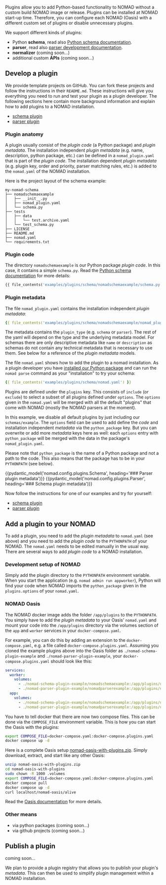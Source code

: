 Plugins allow you to add Python-based functionality to NOMAD without a custom build
NOMAD image or release. Plugins can be installed at NOMAD start-up time. Therefore, you can
configure each NOMAD (Oasis) with a different custom set of plugins or disable unnecessary
plugins.

We support different kinds of plugins:

- Python **schema**, read also [Python schema documentation](schema/python.md).
- **parser**, read also [parser development documentation](develop/parser.md).
- **normalizer** (coming soon...)
- additional custom **APIs** (coming soon...)

## Develop a plugin

We provide template projects on GitHub. You can fork these projects and follow the
instructions in their `README.md`. These instructions will give you everything you
need to run and test your plugin as a plugin developer.
The following sections here contain more background information and explain how to
add plugins to a NOMAD installation.

- [schema plugin](https://github.com/nomad-coe/nomad-schema-plugin-example)
- [parser plugin](https://github.com/nomad-coe/nomad-parser-plugin-example)

### Plugin anatomy

A plugin usually consist of the *plugin code* (a Python package) and
*plugin metadata*. The installation independent *plugin metadata* (e.g. name, description, python package, etc.)
can be defined in a `nomad_plugin.yaml` that is part of the *plugin code*.
The installation dependent *plugin metadata* (e.g. plugin key, order and priority, parser matching rules, etc.)
is added to the `nomad.yaml` of the NOMAD installation.

Here is the project layout of the schema example:

```
my-nomad-schema
├── nomadschemaexample
│   ├── __init__.py
│   ├── nomad_plugin.yaml
│   └── schema.py
├── tests
│   ├── data
│   │   └── test.archive.yaml
│   └── test_schema.py
├── LICENSE
├── README.md
├── nomad.yaml
└── requirements.txt
```

### Plugin code

The directory `nomadschemaexample` is our Python package *plugin code*. In this case,
it contains a simple `schema.py`. Read the [Python schema documentation](schema/python.md)
for more details:

```python
{{ file_contents('examples/plugins/schema/nomadschemaexample/schema.py') }}
```

### Plugin metadata

The file `nomad_plugin.yaml` contains the installation independent *plugin metadata*:

```yaml
{{ file_contents('examples/plugins/schema/nomadschemaexample/nomad_plugin.yaml') }}
```

The metadata contains the `plugin_type` (e.g. `schema` or `parser`). The rest of the
yaml will depend on the type and the underlying metadata model. For schemas there are only
descriptive metadata like `name` or `description` as schemas do not contain any technical
metadata that is necessary to use them. See below for a reference of the *plugin metadata*
models.

The file `nomad.yaml` shows how to add the plugin to a nomad installation. As a plugin
developer you have [installed our Python package](./pythonlib.md) and can run the `nomad parse`
command as your "installation" to try your schema:

```yaml
{{ file_contents('examples/plugins/schema/nomad.yaml') }}
```

Plugins are defined under the `plugins` key. This consists of `include` (or `exclude`) to
select a subset of all plugins defined under `options`. The `options` given in the
`nomad.yaml` will be merged with all the default "plugins" that come with NOMAD (mostly the NOMAD parsers at the moment).

In this example, we disable all default plugins by just including our `schemas/example`.
The `options` field can be used to add define the *code* and installation independent *metadata*
via the `python_package` key. But you can overwrite or add more *metadata* keys here as well:
each `options` entry with `python_package` will be merged with the data in the package's
`nomad_plugin.yaml`.

Please note that `python_package` is the name of a Python package and not a path to the
code. This also means that the package has to be in your `PYTHONPATH` (see below).


{{pydantic_model('nomad.config.plugins.Schema', heading='### Parser plugin metadata')}}
{{pydantic_model('nomad.config.plugins.Parser', heading='### Schema plugin metadata')}}

Now follow the instructions for one of our examples and try for yourself:

- [schema plugin](https://github.com/nomad-coe/nomad-schema-plugin-example)
- [parser plugin](https://github.com/nomad-coe/nomad-parser-plugin-example)

## Add a plugin to your NOMAD

To add a plugin, you need to add the *plugin metadata* to `nomad.yaml` (see above) and you need
to add the *plugin code* to the `PYTHONPATH` of your NOMAD. The `nomad.yaml` needs to be
edited manually in the usual way. There are several ways to
add *plugin code* to a NOMAD installation.

### Development setup of NOMAD

Simply add the plugin directory to the `PYTHONPATH` environment variable. When you start
the application (e.g. `nomad admin run appworker`), Python will find your code when NOMAD
imports the `python_package` given in the `plugins.options` of your `nomad.yaml`.

### NOMAD Oasis

The NOMAD docker image adds the folder `/app/plugins` to the `PYTHONPATH`. You simply have
to add the *plugin metadata* to your Oasis' `nomad.yaml` and mount your code into the `/app/plugins`
directory via the volumes section of the `app` and `worker` services in your `docker-compose.yaml`.

For example, you can do this by adding an extension to the `docker-compose.yaml`, e.g. a file called
`docker-compose.plugins.yaml`. Assuming you cloned the example plugins above into the Oasis folder as
`./nomad-schema-plugin-example` and `./nomad-parser-plugin-example`,
your `docker-compose.plugins.yaml` should look like this:

```yaml
services:
  worker:
    volumes:
      - ./nomad-schema-plugin-example/nomadschemaexample:/app/plugins/nomadschemaexample
      - ./nomad-parser-plugin-example/nomadparserexample:/app/plugins/nomadparserexample
  app:
    volumes:
      - ./nomad-schema-plugin-example/nomadschemaexample:/app/plugins/nomadschemaexample
      - ./nomad-parser-plugin-example/nomadparserexample:/app/plugins/nomadparserexample
```

You have to tell docker that there are now two compose files. This can be done via the
`COMPOSE_FILE` environment variable. This is how you can start the Oasis with the plugins:

```sh
export COMPOSE_FILE=docker-compose.yaml:docker-compose.plugins.yaml
docker compose up -d
```

Here is a complete Oasis setup [nomad-oasis-with-plugins.zip](assets/nomad-oasis-with-plugins.zip).
Simply download, extract, and start like any other Oasis:

```sh
unzip nomad-oasis-with-plugins.zip
cd nomad-oasis-with-plugins
sudo chown -R 1000 .volumes
export COMPOSE_FILE=docker-compose.yaml:docker-compose.plugins.yaml
docker compose pull
docker compose up -d
curl localhost/nomad-oasis/alive
```

Read the [Oasis documentation](oasis.md) for more details.

### Other means

- via python packages (coming soon...)
- via github projects (coming soon...)

## Publish a plugin

coming soon...

We plan to provide a plugin registry that allows you to publish your plugin's *metadata*.
This can then be used to simplify plugin management within a NOMAD installation.
